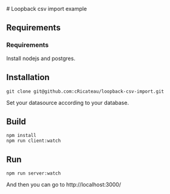 # Loopback csv import example
## Requirements

### Requirements

Install nodejs and postgres.

## Installation

    git clone git@github.com:cRicateau/loopback-csv-import.git

Set your datasource according to your database.

## Build

    npm install
    npm run client:watch

## Run

    npm run server:watch

And then you can go to http://localhost:3000/
